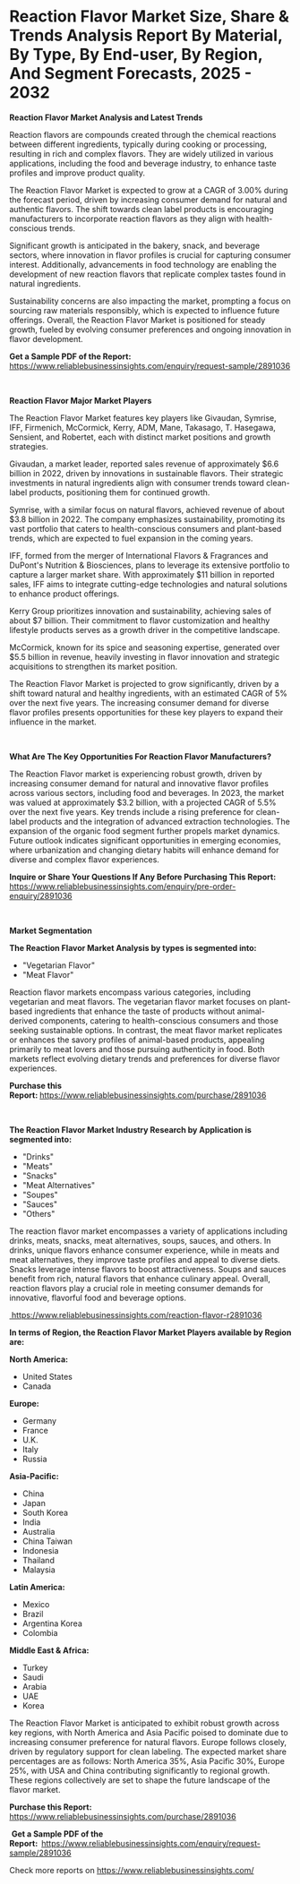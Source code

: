 <p><h1>Reaction Flavor Market Size, Share & Trends Analysis Report By Material, By Type, By End-user, By Region, And Segment Forecasts, 2025 - 2032</h1></p><p><strong>Reaction Flavor Market Analysis and Latest Trends</strong></p>
<p><p>Reaction flavors are compounds created through the chemical reactions between different ingredients, typically during cooking or processing, resulting in rich and complex flavors. They are widely utilized in various applications, including the food and beverage industry, to enhance taste profiles and improve product quality. </p><p>The Reaction Flavor Market is expected to grow at a CAGR of 3.00% during the forecast period, driven by increasing consumer demand for natural and authentic flavors. The shift towards clean label products is encouraging manufacturers to incorporate reaction flavors as they align with health-conscious trends. </p><p>Significant growth is anticipated in the bakery, snack, and beverage sectors, where innovation in flavor profiles is crucial for capturing consumer interest. Additionally, advancements in food technology are enabling the development of new reaction flavors that replicate complex tastes found in natural ingredients. </p><p>Sustainability concerns are also impacting the market, prompting a focus on sourcing raw materials responsibly, which is expected to influence future offerings. Overall, the Reaction Flavor Market is positioned for steady growth, fueled by evolving consumer preferences and ongoing innovation in flavor development.</p></p>
<p><strong>Get a Sample PDF of the Report:&nbsp;</strong> <a href="https://www.reliablebusinessinsights.com/enquiry/request-sample/2891036?utm_campaign=3430&utm_medium=2&utm_source=Github&utm_content=ia&utm_term=14032025&utm_id=reaction-flavor">https://www.reliablebusinessinsights.com/enquiry/request-sample/2891036</a></p>
<p>&nbsp;</p>
<p><strong>Reaction Flavor Major Market Players</strong></p>
<p><p>The Reaction Flavor Market features key players like Givaudan, Symrise, IFF, Firmenich, McCormick, Kerry, ADM, Mane, Takasago, T. Hasegawa, Sensient, and Robertet, each with distinct market positions and growth strategies.</p><p>Givaudan, a market leader, reported sales revenue of approximately $6.6 billion in 2022, driven by innovations in sustainable flavors. Their strategic investments in natural ingredients align with consumer trends toward clean-label products, positioning them for continued growth.</p><p>Symrise, with a similar focus on natural flavors, achieved revenue of about $3.8 billion in 2022. The company emphasizes sustainability, promoting its vast portfolio that caters to health-conscious consumers and plant-based trends, which are expected to fuel expansion in the coming years.</p><p>IFF, formed from the merger of International Flavors & Fragrances and DuPont's Nutrition & Biosciences, plans to leverage its extensive portfolio to capture a larger market share. With approximately $11 billion in reported sales, IFF aims to integrate cutting-edge technologies and natural solutions to enhance product offerings.</p><p>Kerry Group prioritizes innovation and sustainability, achieving sales of about $7 billion. Their commitment to flavor customization and healthy lifestyle products serves as a growth driver in the competitive landscape.</p><p>McCormick, known for its spice and seasoning expertise, generated over $5.5 billion in revenue, heavily investing in flavor innovation and strategic acquisitions to strengthen its market position.</p><p>The Reaction Flavor Market is projected to grow significantly, driven by a shift toward natural and healthy ingredients, with an estimated CAGR of 5% over the next five years. The increasing consumer demand for diverse flavor profiles presents opportunities for these key players to expand their influence in the market.</p></p>
<p>&nbsp;</p>
<p><strong>What Are The Key Opportunities For Reaction Flavor Manufacturers?</strong></p>
<p><p>The Reaction Flavor market is experiencing robust growth, driven by increasing consumer demand for natural and innovative flavor profiles across various sectors, including food and beverages. In 2023, the market was valued at approximately $3.2 billion, with a projected CAGR of 5.5% over the next five years. Key trends include a rising preference for clean-label products and the integration of advanced extraction technologies. The expansion of the organic food segment further propels market dynamics. Future outlook indicates significant opportunities in emerging economies, where urbanization and changing dietary habits will enhance demand for diverse and complex flavor experiences.</p></p>
<p><strong>Inquire or Share Your Questions If Any Before Purchasing This Report:</strong> <a href="https://www.reliablebusinessinsights.com/enquiry/pre-order-enquiry/2891036?utm_campaign=3430&utm_medium=2&utm_source=Github&utm_content=ia&utm_term=14032025&utm_id=reaction-flavor">https://www.reliablebusinessinsights.com/enquiry/pre-order-enquiry/2891036</a></p>
<p>&nbsp;</p>
<p><strong>Market Segmentation</strong></p>
<p><strong>The Reaction Flavor Market Analysis by types is segmented into:</strong></p>
<p><ul><li>"Vegetarian Flavor"</li><li>"Meat Flavor"</li></ul></p>
<p><p>Reaction flavor markets encompass various categories, including vegetarian and meat flavors. The vegetarian flavor market focuses on plant-based ingredients that enhance the taste of products without animal-derived components, catering to health-conscious consumers and those seeking sustainable options. In contrast, the meat flavor market replicates or enhances the savory profiles of animal-based products, appealing primarily to meat lovers and those pursuing authenticity in food. Both markets reflect evolving dietary trends and preferences for diverse flavor experiences.</p></p>
<p><strong>Purchase this Report:&nbsp;</strong><a href="https://www.reliablebusinessinsights.com/purchase/2891036?utm_campaign=3430&utm_medium=2&utm_source=Github&utm_content=ia&utm_term=14032025&utm_id=reaction-flavor">https://www.reliablebusinessinsights.com/purchase/2891036</a></p>
<p>&nbsp;</p>
<p><strong>The Reaction Flavor Market Industry Research by Application is segmented into:</strong></p>
<p><ul><li>"Drinks"</li><li>"Meats"</li><li>"Snacks"</li><li>"Meat Alternatives"</li><li>"Soupes"</li><li>"Sauces"</li><li>"Others"</li></ul></p>
<p><p>The reaction flavor market encompasses a variety of applications including drinks, meats, snacks, meat alternatives, soups, sauces, and others. In drinks, unique flavors enhance consumer experience, while in meats and meat alternatives, they improve taste profiles and appeal to diverse diets. Snacks leverage intense flavors to boost attractiveness. Soups and sauces benefit from rich, natural flavors that enhance culinary appeal. Overall, reaction flavors play a crucial role in meeting consumer demands for innovative, flavorful food and beverage options.</p></p>
<p><a href="https://www.reliablebusinessinsights.com/reaction-flavor-r2891036?utm_campaign=3430&utm_medium=2&utm_source=Github&utm_content=ia&utm_term=14032025&utm_id=reaction-flavor">&nbsp;https://www.reliablebusinessinsights.com/reaction-flavor-r2891036</a></p>
<p><strong>In terms of Region, the Reaction Flavor Market Players available by Region are:</strong></p>
<p>
    <p> <strong> North America: </strong>
        <ul>
            <li>United States</li>
            <li>Canada</li>
        </ul>
        </p> 
    <p> <strong> Europe: </strong>
        <ul>
            <li>Germany</li>
            <li>France</li>
            <li>U.K.</li>
            <li>Italy</li>
            <li>Russia</li>
        </ul>
        </p> 
    <p> <strong> Asia-Pacific: </strong>
        <ul>
            <li>China</li>
            <li>Japan</li>
            <li>South Korea</li>
            <li>India</li>
            <li>Australia</li>
            <li>China Taiwan</li>
            <li>Indonesia</li>
            <li>Thailand</li>
            <li>Malaysia</li>
        </ul>
        </p> 
    <p> <strong> Latin America: </strong>
        <ul>
            <li>Mexico</li>
            <li>Brazil</li>
            <li>Argentina Korea</li>
            <li>Colombia</li>
        </ul>
        </p> 
    <p> <strong> Middle East & Africa: </strong>
        <ul>
            <li>Turkey</li>
            <li>Saudi</li>
            <li>Arabia</li>
            <li>UAE</li>
            <li>Korea</li>
        </ul>
    </p>
    </p>
<p><p>The Reaction Flavor Market is anticipated to exhibit robust growth across key regions, with North America and Asia Pacific poised to dominate due to increasing consumer preference for natural flavors. Europe follows closely, driven by regulatory support for clean labeling. The expected market share percentages are as follows: North America 35%, Asia Pacific 30%, Europe 25%, with USA and China contributing significantly to regional growth. These regions collectively are set to shape the future landscape of the flavor market.</p></p>
<p><strong>Purchase this Report: </strong><a href="https://www.reliablebusinessinsights.com/purchase/2891036?utm_campaign=3430&utm_medium=2&utm_source=Github&utm_content=ia&utm_term=14032025&utm_id=reaction-flavor">https://www.reliablebusinessinsights.com/purchase/2891036</a></p>
<p>&nbsp;<strong>Get a Sample PDF of the Report:&nbsp;&nbsp;</strong><a href="https://www.reliablebusinessinsights.com/enquiry/request-sample/2891036?utm_campaign=3430&utm_medium=2&utm_source=Github&utm_content=ia&utm_term=14032025&utm_id=reaction-flavor">https://www.reliablebusinessinsights.com/enquiry/request-sample/2891036</a></p>
<p><strong></strong></p>
<p>Check more reports on <a href="https://www.reliablebusinessinsights.com/?utm_campaign=3430&utm_medium=2&utm_source=Github&utm_content=ia&utm_term=14032025&utm_id=reaction-flavor">https://www.reliablebusinessinsights.com/</a></p>